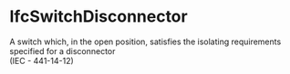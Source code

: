 IfcSwitchDisconnector
=====================
A switch which, in the open position, satisfies the isolating requirements
specified for a disconnector  
(IEC - 441-14-12)


